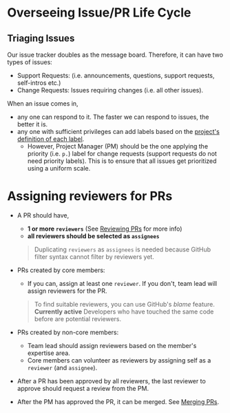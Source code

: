 # Overseeing Issue/PR Life Cycle

## Triaging Issues

Our issue tracker doubles as the message board. Therefore, it can have two types of issues:
* Support Requests: (i.e. announcements, questions, support requests, self-intros etc.) 
* Change Requests: Issues requiring changes (i.e. all other issues).
 
When an issue comes in, 

* any one can respond to it. The faster we can respond to issues, the better it is.
* any one with sufficient privileges can add labels based on the [project's definition of each label](DefiningLabels.md).
  * However, Project Manager (PM) should be the one applying the priority (i.e. `p.`) label 
    for change requests (support requests do not need priority labels). This is to ensure that all issues get
    prioritized using a uniform scale.

# Assigning reviewers for PRs

* A PR should have,
  * **1 or more `reviewers`** (See [Reviewing PRs](ReviewingPrs.md) for more info)
  * **all reviewers should be selected as `assignees`**
  
  > Duplicating `reviewers` as `assignees` is needed because GitHub filter syntax cannot filter by reviewers yet.
  
* PRs created by core members:
  * If you can, assign at least one `reviewer`. If you don't, team lead will assign reviewers for the PR.
  
  > To find suitable reviewers, you can use GitHub's _blame_ feature. 
  > **Currently active** Developers who have touched the same code before are potential reviewers.
  
* PRs created by non-core members:
  * Team lead should assign reviewers based on the member's expertise area. 
  * Core members can volunteer as reviewers by assigning self as a `reviewer` (and `assignee`).

* After a PR has been approved by all reviewers, the last reviewer to approve should request a 
  review from the PM.
  
* After the PM has approved the PR, it can be merged. See [Merging PRs](MergingPrs.md).
 
